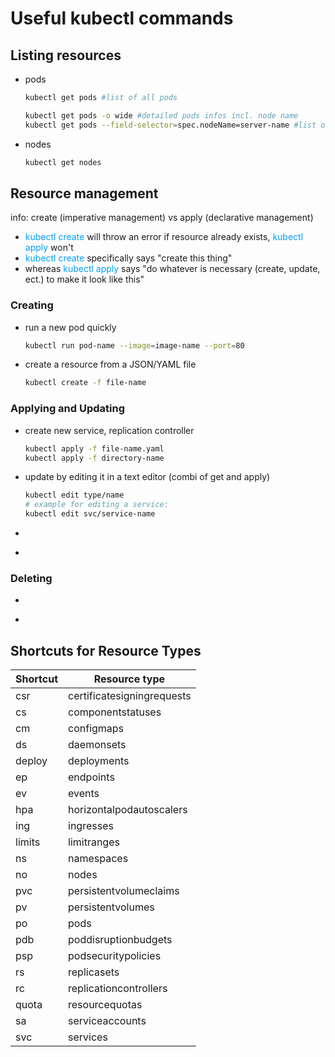 # Useful kubectl commands

## Listing resources

* pods
    ```bash
    kubectl get pods #list of all pods

    kubectl get pods -o wide #detailed pods infos incl. node name
    kubectl get pods --field-selector=spec.nodeName=server-name #list of all pods of a specific node server
    ```
* nodes
    ```bash
    kubectl get nodes
    ```

## Resource management

info: create (imperative management) vs apply (declarative management)
* <span style="color:#009eff">kubectl create</span> will throw an error if resource already exists, <span style="color:#009eff">kubectl apply</span> won't
* <span style="color:#009eff">kubectl create</span> specifically says "create this thing"
* whereas <span style="color:#009eff">kubectl apply</span> says "do whatever is necessary (create, update, ect.) to make it look like this"

### Creating
* run a new pod quickly
    ```bash
    kubectl run pod-name --image=image-name --port=80
    ```
* create a resource from a JSON/YAML file
    ```bash
    kubectl create -f file-name
    ```

### Applying and Updating
* create new service, replication controller
    ```bash
    kubectl apply -f file-name.yaml
    kubectl apply -f directory-name
    ```
* update by editing it in a text editor (combi of get and apply)
    ```bash
    kubectl edit type/name
    # example for editing a service:
    kubectl edit svc/service-name
    ```
* 
    ```bash
    
    ```
* 
    ```bash
    
    ```

### Deleting
* 
    ```bash
    
    ```
* 
    ```bash
    
    ```

## Shortcuts for Resource Types

Shortcut | Resource type
---- | ----
csr | certificatesigningrequests
cs | componentstatuses
cm | configmaps
ds | daemonsets
deploy | deployments
ep | endpoints
ev | events
hpa | horizontalpodautoscalers
ing | ingresses
limits | limitranges
ns | namespaces
no | nodes
pvc | persistentvolumeclaims
pv | persistentvolumes
po | pods
pdb | poddisruptionbudgets
psp | podsecuritypolicies
rs | replicasets
rc | replicationcontrollers
quota | resourcequotas
sa | serviceaccounts
svc | services